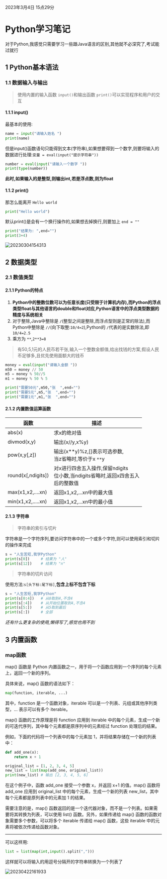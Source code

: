 2023年3月4日 15点29分

# Python学习笔记

对于Python,我感觉只需要学习一些跟Java语言的区别,其他就不必深究了,考试能过就行

## 1 Python基本语法

### 1.1 数据输入与输出

> 使用内置的输入函数 `input()`和输出函数 `print()`可以实现程序和用户的交互

#### 1.1.1 input()

最基本的使用:

```py
name = input("请输入姓名 ")
print(name)
```

但是input()函数语句只能得到文本(字符串),如果想要得到一个数字,则要将输入的数据进行处理:`变量 = eval(input("提示字符串"))`

```py
number = eval(input("请输入一个数字 "))
print(type(number))
```

**此时,如果输入的是整型,则输出int,若是浮点数,则为float**

#### 1.1.2 print()

那怎么能离开 `Hello world`

```py
print("Hello world")
```

默认print()是会有一个换行操作的,如果想去掉换行,则要加上 `end = ""`

```py
print("结果为: ",end="")
print(3+4)
```

![20230304154313](https://gcore.jsdelivr.net/gh/jimmy66886/picgo_two@main/img/20230304154313.png)

## 2 数据类型

### 2.1 数值类型

#### 2.1.1 Python的特点

1. **Python中的整数位数可以为任意长度(只受限于计算机内存),而Python的浮点类型float与其他语言的double和float对应,Python语言中的浮点类型数据的精度与系统相关**
2. 对于整除,Java中整除是 `/`(整型之间是整除,而浮点型则是正常的除法),而Python中整除是 `//`(向下取整:`10/4=2`),Python的 `/`代表的是实数除法,即 `10/4=2.5`
3. 乘方为 `**`,`2**3=8`

> 有50,5,1元的人民币若干张,输入一个整数金额值,给出找钱的方案,假设人民币足够多,且优先使用面额大的钱币

```py
money = eval(input("请输入金额 "))
m50 = money // 50
m5 = money % 50//5
m1 = money % 50 % 5

print("需要50元",m50,"张  ",end="")
print("需要5元",m5,"张  ",end="")
print("需要1元",m1,"张  ",end="")
```

#### 2.1.2 内置数值运算函数

| 函数               | 描述                                                                                      |
| ------------------ | ----------------------------------------------------------------------------------------- |
| abs(x)             | 求x的绝对值                                                                               |
| divmod(x,y)        | 输出(x//y,x%y)                                                                            |
| pow(x,y[,z])       | 输出(x**y)%z,[]表示可选参数,<br />当z省略时,等价于x `**`y                               |
| round(x[,ndigits]) | 对x进行四舍五入操作,保留ndigits<br />位小数,当ndigits省略时,返回x四舍五入<br />后的整数值 |
| max(x1,x2,....xn)  | 返回x1,x2,...xn中的最大值                                                                 |
| min(x1,x2,.....xn) | 返回x1,x2,...xn中的最小值                                                                 |

#### 2.1.3 字符串

> 字符串的索引与切片

字符串是一个字符序列,要访问字符串中的一个或多个字符,则可以使用索引和切片的操作来完成

```py
s = "人生苦短,我学Python"
print(s[0])     # 结果为 "人"
print(s[12])    # 结果为 "n"
```

> 字符串的切片访问

使用方法:`s[头下标:尾下标]`,**包含上标不包含下标**

```py
s = "人生苦短,我学Python"
print(s[0:4])   # 从0取到4,不含4
print(s[:4])    # 从开始位置取到4,不含4
print(s[5:])    # 从5取到最后
print(s[:])     # 全部
```

*还有什么更复杂的使用,懒得写了,感觉也用不到*

## 3 内置函数

### map函数

map() 函数是 Python 内置函数之一，用于将一个函数应用到一个序列的每个元素上，返回一个新的序列。

具体来说，map() 函数的语法如下：

```py
map(function, iterable, ...)
```

其中，function 是一个函数对象，iterable 可以是一个列表、元组或其他序列类型，... 表示可以有多个 iterable。

map() 函数的工作原理是将 function 应用到 iterable 中的每个元素，生成一个新的可迭代序列，其中每个元素都是原序列中的元素经过 function 处理后的结果。

例如，下面的代码将一个列表中的每个元素加 1，并将结果存储在一个新的列表中：

```py
def add_one(x):
    return x + 1

original_list = [1, 2, 3, 4, 5]
new_list = list(map(add_one, original_list))
print(new_list) # 输出 [2, 3, 4, 5, 6]
```

在这个例子中，函数 add_one 接受一个参数 x，并返回 x+1 的值。map() 函数将 add_one 应用到 original_list 中的每个元素，生成一个新的列表 new_list，其中每个元素都是原列表中的元素加 1 的结果。

需要注意的是，map() 函数返回的是一个迭代器对象，而不是一个列表。如果需要将其转换为列表，可以使用 list() 函数。另外，如果传递给 map() 函数的函数对象需要多个参数，可以将多个 iterable 传递给 map() 函数，这些 iterable 中的元素将被依次传递给函数对象。

---

可以这样用:
```py
list = list(map(int,input().split(",")))
```

这样就可以将输入的用逗号分隔开的字符串转换为一个列表了

![20230422161933](https://gcore.jsdelivr.net/gh/jimmy66886/picgo_two@main/img/20230422161933.png)